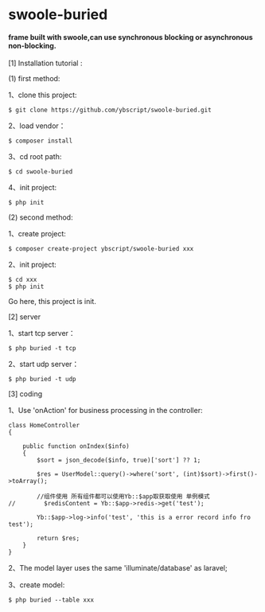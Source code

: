 # swoole-buried


#### frame built with swoole,can use synchronous blocking or asynchronous non-blocking.

[1] Installation tutorial : 

(1) first method:

1、clone this project:
```
$ git clone https://github.com/ybscript/swoole-buried.git
```
2、load vendor：
```
$ composer install
```
3、cd root path:
```
$ cd swoole-buried
```

4、init project:
```
$ php init
```

(2) second method:

1、create project:
```
$ composer create-project ybscript/swoole-buried xxx
```
2、init project:
```
$ cd xxx
$ php init
```

Go here, this project is init.

[2] server

1、start tcp server：
```
$ php buried -t tcp
```
2、start udp server：
```
$ php buried -t udp
```

[3] coding

1、Use 'onAction' for business processing in the controller:
```
class HomeController
{

    public function onIndex($info)
    {
        $sort = json_decode($info, true)['sort'] ?? 1;

        $res = UserModel::query()->where('sort', (int)$sort)->first()->toArray();

        //组件使用 所有组件都可以使用Yb::$app取获取使用 单例模式
//        $redisContent = Yb::$app->redis->get('test');

        Yb::$app->log->info('test', 'this is a error record info fro test');

        return $res;
    }
}
```

2、The model layer uses the same 'illuminate/database' as laravel;

3、create model:
```
$ php buried --table xxx 
```


